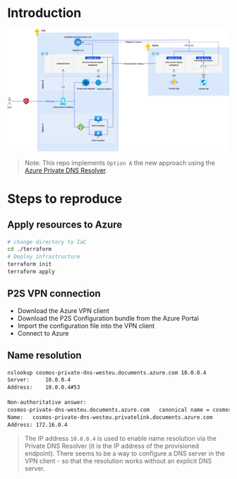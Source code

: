 
# Introduction 

![Overview](./private-dns-hub-spoke.png)
> Note: This repo implements `Option A` the new approach using the [Azure Private DNS Resolver](https://learn.microsoft.com/en-us/azure/dns/dns-private-resolver-overview).

# Steps to reproduce

## Apply resources to Azure

```bash
# change directory to IaC
cd ./terraform
# Deploy infrastructure
terraform init
terraform apply
```

## P2S VPN connection

- Download the Azure VPN client
- Download the P2S Configuration bundle from the Azure Portal
- Import the configuration file into the VPN client
- Connect to Azure

## Name resolution

```bash
nslookup cosmos-private-dns-westeu.documents.azure.com 10.0.0.4                                                        08:35:44
Server:		10.0.0.4
Address:	10.0.0.4#53

Non-authoritative answer:
cosmos-private-dns-westeu.documents.azure.com	canonical name = cosmos-private-dns-westeu.privatelink.documents.azure.com.
Name:	cosmos-private-dns-westeu.privatelink.documents.azure.com
Address: 172.16.0.4
```

> The IP address `10.0.0.4` is used to enable name resolution via the Private DNS Resolver (it is the IP address 
> of the provisioned endpoint). There seems to be a way to configure a DNS server in the VPN client - so that the 
> resolution works without an explicit DNS server.